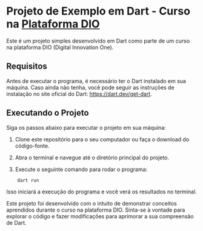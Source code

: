 # Projeto de Exemplo em Dart - Curso na [Plataforma DIO](https://web.dio.me)

Este é um projeto simples desenvolvido em Dart como parte de um curso na plataforma DIO (Digital Innovation One).

## Requisitos

Antes de executar o programa, é necessário ter o Dart instalado em sua máquina. Caso ainda não tenha, você pode seguir as instruções de instalação no site oficial do Dart: https://dart.dev/get-dart.

## Executando o Projeto

Siga os passos abaixo para executar o projeto em sua máquina:

1. Clone este repositório para o seu computador ou faça o download do código-fonte.

2. Abra o terminal e navegue até o diretório principal do projeto.

3. Execute o seguinte comando para rodar o programa:

```shell
    dart run
```


Isso iniciará a execução do programa e você verá os resultados no terminal.

Este projeto foi desenvolvido com o intuito de demonstrar conceitos aprendidos durante o curso na plataforma DIO. Sinta-se à vontade para explorar o código e fazer modificações para aprimorar a sua compreensão de Dart.

